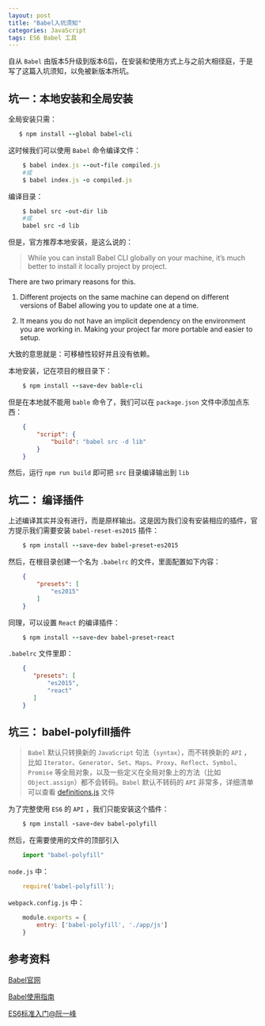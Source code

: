 ```yaml
---
layout: post
title: "Babel入坑须知"
categories: JavaScript
tags: ES6 Babel 工具
---
```


自从 `Babel` 由版本5升级到版本6后，在安装和使用方式上与之前大相径庭，于是写了这篇入坑须知，以免被新版本所坑。

## 坑一：本地安装和全局安装

全局安装只需：

```ruby
   $ npm install --global babel-cli
```

这时候我们可以使用 `Babel` 命令编译文件：

```ruby
    $ babel index.js --out-file compiled.js
    #或
    $ babel index.js -o compiled.js
```

编译目录：

```ruby
    $ babel src -out-dir lib
    #或
    babel src -d lib
```

但是，官方推荐本地安装，是这么说的：

> While you can install Babel CLI globally on your machine, it’s much better to install it locally project by project.
> 
There are two primary reasons for this.
> 
1. Different projects on the same machine can depend on different versions of Babel allowing you to update one at a time.
>
2. It means you do not have an implicit dependency on the environment you are working in. Making your project far more portable and easier to setup.

大致的意思就是：可移植性较好并且没有依赖。

本地安装，记在项目的根目录下：

```ruby
    $ npm install --save-dev bable-cli
```

但是在本地就不能用 `bable` 命令了，我们可以在 `package.json` 文件中添加点东西：

```json
    {
        "script": {
            "build": "babel src -d lib"
        }
    }
```

然后，运行 `npm run build` 即可把 `src` 目录编译输出到 `lib`

## 坑二： 编译插件

上述编译其实并没有进行，而是原样输出。这是因为我们没有安装相应的插件，官方提示我们需要安装 `babel-reset-es2015` 插件：

```ruby
    $ npm install --save-dev babel-preset-es2015
```

然后，在根目录创建一个名为 `.babelrc` 的文件，里面配置如下内容：

```json
    {
        "presets": [
            "es2015"
        ]
    }
```

同理，可以设置 `React` 的编译插件：

```ruby
    $ npm install --save-dev babel-preset-react
```

`.babelrc` 文件里即：

```json
    {
       "presets": [
           "es2015",
           "react"
       ] 
    }
```

## 坑三： babel-polyfill插件

> `Babel` 默认只转换新的 `JavaScript` 句法（`syntax`），而不转换新的 `API` ，比如 `Iterator`、`Generator`、`Set`、`Maps`、`Proxy`、`Reflect`、`Symbol`、`Promise` 等全局对象，以及一些定义在全局对象上的方法（比如 `Object.assign`）都不会转码。`Babel` 默认不转码的 `API` 非常多，详细清单可以查看 [definitions.js](https://github.com/babel/babel/blob/master/packages/babel-plugin-transform-runtime/src/definitions.js) 文件

为了完整使用 `ES6` 的 `API` ，我们只能安装这个插件：

```ruby
    $ npm install -save-dev babel-polyfill
```

然后，在需要使用的文件的顶部引入

```js
    import "babel-polyfill"
```

`node.js` 中：

```js
    require('babel-polyfill');
```

`webpack.config.js` 中：

```js
    module.exports = {
        entry: ['babel-polyfill', './app/js']
    }
```

## 参考资料

[Babel官网](http://babeljs.io/)

[Babel使用指南](http://guoyongfeng.github.io/idoc/html/React%E8%AF%BE%E7%A8%8B%E4%B8%93%E9%A2%98/Babel%E4%BD%BF%E7%94%A8%E6%8C%87%E5%8D%97.html)

[ES6标准入门@阮一峰](http://es6.ruanyifeng.com/#docs/intro)